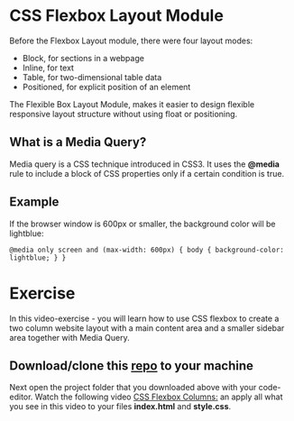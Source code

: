 # CSS Flexbox Layout Module
Before the Flexbox Layout module, there were four layout modes:

* Block, for sections in a webpage
* Inline, for text
* Table, for two-dimensional table data
* Positioned, for explicit position of an element

The Flexible Box Layout Module, makes it easier to design flexible responsive layout structure without using float or positioning.

## What is a Media Query?
Media query is a CSS technique introduced in CSS3.
It uses the **@media** rule to include a block of CSS properties only if a certain condition is true.

## Example
If the browser window is 600px or smaller, the background color will be lightblue:

`@media only screen and (max-width: 600px) {
  body {
    background-color: lightblue;
  }
}`

# Exercise

In this video-exercise - you will learn how to use CSS flexbox to create a two column website layout with a main content area and a smaller sidebar area together with Media Query.

## Download/clone this [repo](https://github.com/muratkilic1978/two-column-responsive-website-with-css-flexbox.git) to your machine

Next open the project folder that you downloaded above with your code-editor. Watch the following video [CSS Flexbox Columns:](https://www.youtube.com/watch?v=C4XCGwUkOOo) an apply all what you see in this video to your files **index.html** and **style.css**.